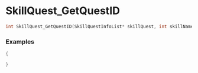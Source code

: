 # SkillQuest_GetQuestID

```cpp - C++
int SkillQuest_GetQuestID(SkillQuestInfoList* skillQuest, int skillNameID);
```

### Examples
```cpp - C++
{

}
```
